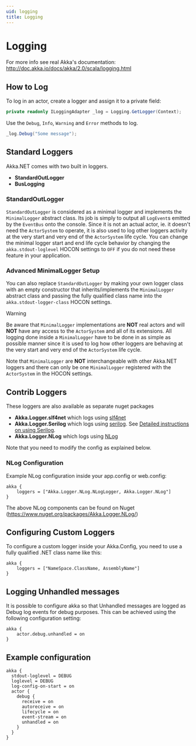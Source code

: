 ```yaml
---
uid: logging
title: Logging
---
```


# Logging
For more info see real Akka's documentation: http://doc.akka.io/docs/akka/2.0/scala/logging.html

## How to Log
To log in an actor, create a logger and assign it to a private field:

```csharp
private readonly ILoggingAdapter _log = Logging.GetLogger(Context);
```

Use the `Debug`, `Info`, `Warning` and `Error` methods to log.

```csharp
_log.Debug("Some message");
```

## Standard Loggers
Akka.NET comes with two built in loggers.

* __StandardOutLogger__
* __BusLogging__

### StandardOutLogger
`StandardOutLogger` is considered as a minimal logger and implements the `MinimalLogger` abstract
class. Its job is simply to output all `LogEvent`s emitted by the `EventBus` onto the console. 
Since it is not an actual actor, ie. it doesn't need the `ActorSystem` to operate, it is also 
used to log other loggers activity at the very start and very end of the `ActorSystem` life cycle. 
You can change the minimal logger start and end life cycle behavior by changing the 
`akka.stdout-loglevel` HOCON settings to `OFF` if you do not need these feature in your application.

### Advanced MinimalLogger Setup
You can also replace `StandardOutLogger` by making your own logger class with an empty constructor 
that inherits/implements the `MinimalLogger` abstract class and passing the fully qualified class 
name into the `akka.stdout-logger-class` HOCON settings. 

> [!WARNING]
> Be aware that `MinimalLogger` implementations are __NOT__ real actors and will __NOT__ have any 
> access to the `ActorSystem` and all of its extensions. All logging done inside a `MinimalLogger` 
> have to be done in as simple as possible manner since it is used to log how other loggers are 
> behaving at the very start and very end of the `ActorSystem` life cycle.
> 
> Note that `MinimalLogger` are __NOT__ interchangeable with other Akka.NET loggers and there can 
> only be one `MinimalLogger` registered with the `ActorSystem` in the HOCON settings.

## Contrib Loggers
These loggers are also available as separate nuget packages

* __Akka.Logger.slf4net__ which logs using [slf4net](https://github.com/englishtown/slf4net)
* __Akka.Logger.Serilog__ which logs using [serilog](http://serilog.net/). See [Detailed instructions on using Serilog](xref:serilog).
* __Akka.Logger.NLog__  which logs using [NLog](http://nlog-project.org/)

Note that you need to modify the config as explained below.

### NLog Configuration
Example NLog configuration inside your app.config or web.config:
```hocon
akka {
	loggers = ["Akka.Logger.NLog.NLogLogger, Akka.Logger.NLog"]
}
```
The above NLog components can be found on Nuget (https://www.nuget.org/packages/Akka.Logger.NLog/)

## Configuring Custom Loggers

To configure a custom logger inside your Akka.Config, you need to use a fully qualified .NET class name like this:

```hocon
akka {
    loggers = ["NameSpace.ClassName, AssemblyName"]
}
```

## Logging Unhandled messages

It is possible to configure akka so that Unhandled messages are logged as Debug log events for debug purposes. This can be achieved using the following configuration setting:

```hocon
akka {
    actor.debug.unhandled = on
}
```
## Example configuration
```hocon
akka {
  stdout-loglevel = DEBUG
  loglevel = DEBUG
  log-config-on-start = on
  actor {
    debug {
      receive = on
      autoreceive = on
      lifecycle = on
      event-stream = on
      unhandled = on
    }
  }
}
```
